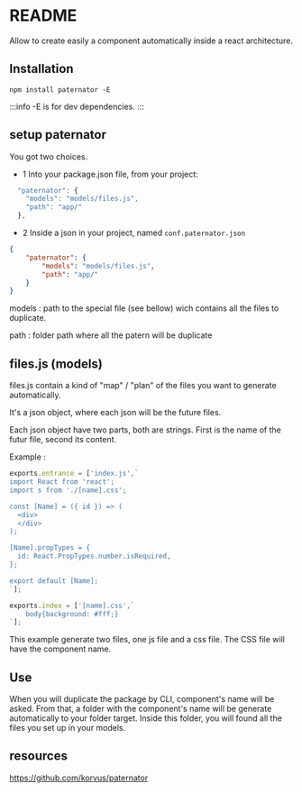 # README #

Allow to create easily a component automatically inside a react architecture.

## Installation

```
npm install paternator -E
```
:::info
-E is for dev dependencies.
:::

## setup paternator

You got two choices.
- 1 Into your package.json file, from your project:

```javascript
  "paternator": {
    "models": "models/files.js",
    "path": "app/"
  },
```

- 2 Inside a json in your project, named ``conf.paternator.json``
```json
{
	"paternator": {
		"models": "models/files.js",
		"path": "app/"
	}
}
```


models : path to the special file (see bellow) wich contains all the files to duplicate.

path : folder path where all the patern will be duplicate

## files.js (models)

files.js contain a kind of "map" / "plan" of the files you want to generate automatically.

It's a json object, where each json will be the future files.

Each json object have two parts, both are strings. First is the name of the futur file, second its content.

Example :

```javascript
exports.entrance = ['index.js',`
import React from 'react';
import s from './[name].css';

const [Name] = ({ id }) => (
  <div>
  </div>
);

[Name].propTypes = {
  id: React.PropTypes.number.isRequired,
};

export default [Name];
`];

exports.index = ['[name].css',`
	body{background: #fff;}
`];
```
This example generate two files, one js file and a css file. The CSS file will have the component name.

## Use

When you will duplicate the package by CLI, component's name will be asked. From that, a folder with the component's name will be generate automatically to your folder target. Inside this folder, you will found all the files you set up in your models.

## resources

https://github.com/korvus/paternator
